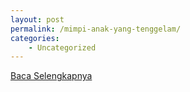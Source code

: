 ```yaml
---
layout: post
permalink: /mimpi-anak-yang-tenggelam/
categories:
    - Uncategorized
---
```


[Baca Selengkapnya](/09)